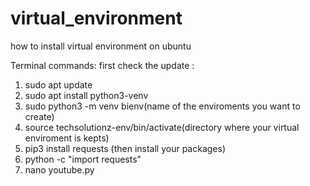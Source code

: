 # virtual_environment
how to install virtual environment on ubuntu



Terminal commands:
first check the update :
1. sudo apt update
2. sudo apt install python3-venv
3. sudo python3 -m venv bienv(name of the enviroments you want to create)
4. source techsolutionz-env/bin/activate(directory where your virtual enviroment is kepts)
5. pip3 install requests (then install your packages)
7. python -c "import requests"
8. nano youtube.py

